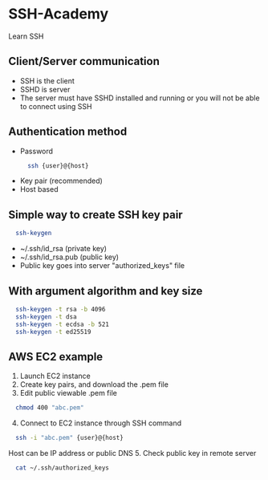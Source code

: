 # SSH-Academy
Learn SSH

## Client/Server communication
- SSH is the client
- SSHD is server
- The server must have SSHD installed and running or you will not be able to connect using SSH

## Authentication method
- Password
    ```bash
      ssh {user}@{host}
    ```
- Key pair (recommended)
- Host based

## Simple way to create SSH key pair

```bash
  ssh-keygen
```
- ~/.ssh/id_rsa (private key)
- ~/.ssh/id_rsa.pub (public key)
- Public key goes into server "authorized_keys" file

## With argument algorithm and key size 

```bash
  ssh-keygen -t rsa -b 4096
  ssh-keygen -t dsa 
  ssh-keygen -t ecdsa -b 521
  ssh-keygen -t ed25519
```

## AWS EC2 example
1. Launch EC2 instance
2. Create key pairs, and download the .pem file
3. Edit public viewable .pem file
  ```bash
    chmod 400 "abc.pem"
  ```
4. Connect to EC2 instance through SSH command
  ```bash
    ssh -i "abc.pem" {user}@{host}
  ```
  Host can be IP address or public DNS
5. Check public key in remote server
  ```bash
    cat ~/.ssh/authorized_keys
  ```
